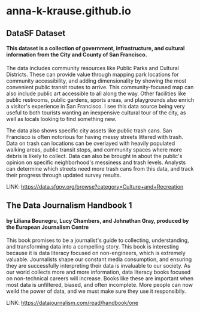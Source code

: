 # anna-k-krause.github.io

## DataSF Dataset
#### This dataset is a collection of government, infrastructure, and cultural information from the City and County of San Francisco.

The data includes community resources like Public Parks and Cultural Districts. These can provide value through mapping park locations for community accessibility, and adding dimensionality by showing the most convenient public transit routes to arrive. This community-focused map can also include public art accessible to all along the way. Other facilities like public restrooms, public gardens, sports areas, and playgrounds also enrich a visitor's experience in San Francisco. I see this data source being very useful to both tourists wanting an inexpensive cultural tour of the city, as well as locals looking to find something new.

The data also shows specific city assets like public trash cans. San Francisco is often notorious for having messy streets littered with trash. Data on trash can locations can be overlayed with heavily populated walking areas, public transit stops, and community spaces where more debris is likely to collect. Data can also be brought in about the public's opinion on specific neighborhood's messiness and trash levels. Analysts can determine which streets need more trash cans from this data, and track their progress through updated survey results.


LINK:
https://data.sfgov.org/browse?category=Culture+and+Recreation

## The Data Journalism Handbook 1
#### by Liliana Bounegru, Lucy Chambers, and Johnathan Gray, produced by the European Journalism Centre
This book promises to be a journalist's guide to collecting, understanding, and transforming data into a compelling story. This book is interesting because it is data literacy focused on non-engineers, which is extremely valuable. Journalists shape our constant media consumption, and ensuring they are successfully interpreting their data is invaluable to our society. As our world collects more and more information, data literacy books focused on non-technical careers will increase. Books like these are important when most data is unfiltered, biased, and often incomplete. More people can now weild the power of data, and we must make sure they use it responsibily. 

LINK:
https://datajournalism.com/read/handbook/one
